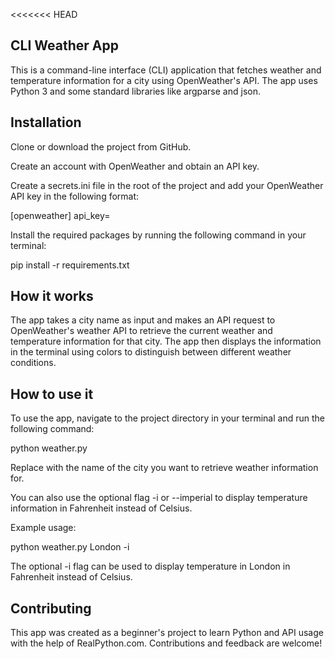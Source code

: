 <<<<<<< HEAD
## CLI Weather App
This is a command-line interface (CLI) application that fetches weather and temperature information for a city using OpenWeather's API. The app uses Python 3 and some standard libraries like argparse and json.

## Installation
Clone or download the project from GitHub.

Create an account with OpenWeather and obtain an API key.

Create a secrets.ini file in the root of the project and add your OpenWeather API key in the following format:

[openweather]
api_key=<YOUR-OPENWEATHER-API-KEY> 

Install the required packages by running the following command in your terminal:

pip install -r requirements.txt

## How it works

The app takes a city name as input and makes an API request to OpenWeather's weather API to retrieve the current weather and temperature information for that city. The app then displays the information in the terminal using colors to distinguish between different weather conditions.

## How to use it

To use the app, navigate to the project directory in your terminal and run the following command:

python weather.py <city name>

Replace <city name> with the name of the city you want to retrieve weather information for. 

You can also use the optional flag -i or --imperial to display temperature information in Fahrenheit instead of Celsius.

Example usage:

python weather.py London -i

The optional -i flag can be used to display temperature in London in Fahrenheit instead of Celsius.

## Contributing

This app was created as a beginner's project to learn Python and API usage with the help of RealPython.com. Contributions and feedback are welcome!




